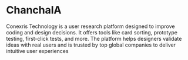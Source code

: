 # ChanchalA
Conexris Technology is a user research platform designed to improve coding and design decisions. It offers tools like card sorting, prototype testing, first-click tests, and more. The platform helps designers validate ideas with real users and is trusted by top global companies to deliver intuitive user experiences
